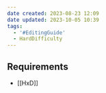 ```yaml
---
date created: 2023-08-23 12:09
date updated: 2023-10-05 10:39
tags:
  - '#EditingGuide'
  - HardDifficulty
---
```


## Requirements
- [[HxD]]
